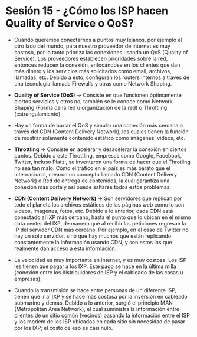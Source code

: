 # Sesión 15 - ¿Cómo los ISP hacen Quality of Service o QoS?

* Cuando queremos conectarnos a puntos muy lejanos, por ejemplo el otro lado del mundo, para nuestro proveedor de internet es muy costoso, por lo tanto prioriza las conexiones usando un QoS (Quality of Service).  Los proveedores establecen prioridades sobre la red, entonces reducen la conexión, enfocándose en los clientes que dan más dinero y los servicios más solicitados como email, archivos, llamadas, etc. Debido a esto, configuran los routers internos a través de una tecnología llamada Firewalls y otras como Network Shaping.

* **Quality of Service (QoS)** &rarr; Consiste en que funcionen óptimamente ciertos servicios y otros no, también se le conoce como Network Shaping (Forma de la red u organización de la red) o Throttling (estrangulamiento).

* Hay un forma de burlar el QoS y simular una conexión más cercana a través del CDN (Content Delivery Network), los cuales tienen la función de mostrar solamente contenido estático como imágenes, videos, etc.

* **Throttling** &rarr; Consiste en acelerar y desacelerar la conexión en ciertos puntos. Debido a este Throttling, empresas como Google, Facebook, Twitter, incluso Platzi, se inventaron una forma de hacer que el Throtling no sea tan malo. Cómo el tráfico en el país es más barato que el internacional,  crearon un concepto llamado CDN (Content Delivery Network) o Red de entrega de contenidos, la cual garantiza una conexión más corta y así puede saltarse todos estos problemas.

* **CDN (Content Delivery Network)** &rarr; Son servidores que replican por todo el planeta los archivos estáticos de las páginas web como lo son videos, imágenes, fotos, etc. Debido a lo anterior, cada CDN está conectado al IXP más cercano, hasta el punto que lo ubican en el mismo data center del IXP, de manera que al recibir las peticiones regresan la IP del servidor CDN más cercano. Por ejemplo, en el caso de Twitter no hay un solo servidor, sino que hay muchos que están replicando constantemente la información usando CDN, y son estos los que realmente dan acceso a esta información.

* La velocidad es muy importante en internet, y es muy costosa. Los ISP les tienen que pagar a los IXP. Este pago se hace en la última milla (conexión entre los distribuidores de ISP y el cableado de las casas u empresas).

* Cuando la transmisión se hace entre personas de un diferente ISP, tienen que ir al IXP y se hace más costosa por la inversión en cableado submarino y demás. Debido a lo anterior, surgió el principio MAN (Metropolitan Area Network), el cual suministra la información entre clientes de un sitio común (vecinos) pasando la información entre el ISP y los modem de los ISP ubicados en cada sitio sin necesidad de pasar por los IXP; el costo de eso es casi nulo.